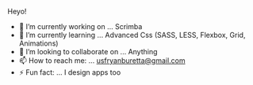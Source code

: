 Heyo! 

- 🔭 I’m currently working on ... Scrimba
- 🌱 I’m currently learning ... Advanced Css (SASS, LESS, Flexbox, Grid, Animations)
- 👯 I’m looking to collaborate on ... Anything
- 📫 How to reach me: ... usfryanburetta@gmail.com
- ⚡ Fun fact: ...  I design apps too
